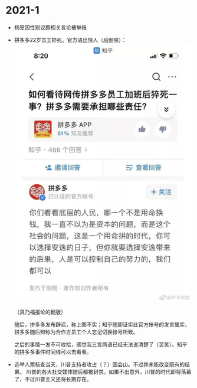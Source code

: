 # 2021-1

- 杨笠因性别议题相关言论被举报
- 拼多多22岁员工猝死。官方语出惊人（后删除）：
![](_v_images/20210104155030308_1086857520.jpg)

    （真乃福报论的翻版）

    随后，拼多多发布辟谣，称上图不实；知乎随即证实此官方帐号的发言属实，拼多多随后辩称为合作方员工个人忘记切换帐号所致。

    之后的事情一发不可收拾，感觉我三言两语已经无法说清楚了（苦笑）。知乎的拼多多事件时间线可以去看看。

- 选举人票核查当天，川普支持者攻占（？）国会山。不过并未能改变既有的结果。 川普的各大社交媒体随后都被封禁。如果不出意外，川普的时代即将落幕了，不过川普主义还将长期存在。